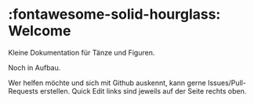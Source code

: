 # :fontawesome-solid-hourglass: Welcome

Kleine Dokumentation für Tänze und Figuren.

Noch in Aufbau.

Wer helfen möchte und sich mit Github auskennt, kann gerne Issues/Pull-Requests erstellen. Quick Edit links sind jeweils auf der Seite rechts oben.
